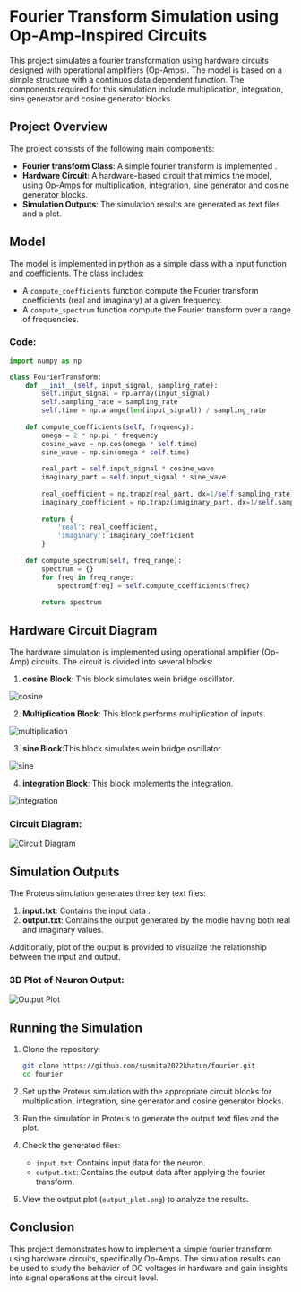 
# Fourier Transform Simulation using Op-Amp-Inspired Circuits 

This project simulates a fourier  transformation using hardware circuits designed with operational amplifiers (Op-Amps). The model is based on a simple structure with a continuos data dependent function. The components required for this simulation include multiplication, integration, sine generator and cosine generator blocks.

## Project Overview

The project consists of the following main components:

- **Fourier transform Class**: A simple fourier transform is implemented .
- **Hardware Circuit**: A hardware-based circuit that mimics the model, using Op-Amps for multiplication, integration, sine generator and cosine generator blocks.
- **Simulation Outputs**: The simulation results are generated as text files and a plot.

## Model

The model is implemented in python as a simple class with a input function and coefficients. The class includes:

- A `compute_coefficients` function compute the Fourier transform coefficients (real and imaginary) at a given frequency.
- A `compute_spectrum` function compute the Fourier transform over a range of frequencies.

### Code:
```python
import numpy as np

class FourierTransform:
    def __init__(self, input_signal, sampling_rate):
        self.input_signal = np.array(input_signal)
        self.sampling_rate = sampling_rate
        self.time = np.arange(len(input_signal)) / sampling_rate
    
    def compute_coefficients(self, frequency):
        omega = 2 * np.pi * frequency
        cosine_wave = np.cos(omega * self.time)
        sine_wave = np.sin(omega * self.time)
        
        real_part = self.input_signal * cosine_wave
        imaginary_part = self.input_signal * sine_wave
        
        real_coefficient = np.trapz(real_part, dx=1/self.sampling_rate)
        imaginary_coefficient = np.trapz(imaginary_part, dx=1/self.sampling_rate)
        
        return {
            'real': real_coefficient,
            'imaginary': imaginary_coefficient
        }
    
    def compute_spectrum(self, freq_range):
        spectrum = {}
        for freq in freq_range:
            spectrum[freq] = self.compute_coefficients(freq)
        
        return spectrum
```

## Hardware Circuit Diagram

The hardware simulation is implemented using operational amplifier (Op-Amp) circuits. The circuit is divided into several blocks:

1. **cosine Block**: This block simulates wein bridge oscillator.

![cosine](cosine.png)

2. **Multiplication Block**: This block performs multiplication of inputs.

![multiplication](multiplication.png)

3. **sine Block**:This block simulates wein bridge oscillator.

![sine](sine.png)

4. **integration Block**: This block implements the integration.

![integration](integration.png)

### Circuit Diagram:

![Circuit Diagram](circuit_diagram.png)

## Simulation Outputs

The Proteus simulation generates three key text files:

1. **input.txt**: Contains the input data .
2. **output.txt**: Contains the output generated by the modle having both real and imaginary values.

Additionally, plot of the output is provided to visualize the relationship between the input and output.

### 3D Plot of Neuron Output:

![Output Plot](output_plot.png)

## Running the Simulation

1. Clone the repository:
    ```bash
    git clone https://github.com/susmita2022khatun/fourier.git
    cd fourier
    ```

2. Set up the Proteus simulation with the appropriate circuit blocks for multiplication, integration, sine generator and cosine generator blocks.

3. Run the simulation in Proteus to generate the output text files and the plot.

4. Check the generated files:
    - `input.txt`: Contains input data for the neuron.
    - `output.txt`: Contains the output data after applying the fourier transform.

5. View the output plot (`output_plot.png`) to analyze the results.

## Conclusion

This project demonstrates how to implement a simple fourier transform using hardware circuits, specifically Op-Amps. The simulation results can be used to study the behavior of DC voltages in hardware and gain insights into signal operations at the circuit level.


